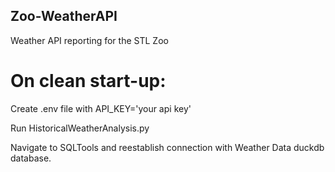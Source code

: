 ## Zoo-WeatherAPI
Weather API reporting for the STL Zoo


# On clean start-up: ##  

Create .env file with API_KEY='your api key'  

Run HistoricalWeatherAnalysis.py  

Navigate to SQLTools and reestablish connection with Weather Data duckdb database.  

